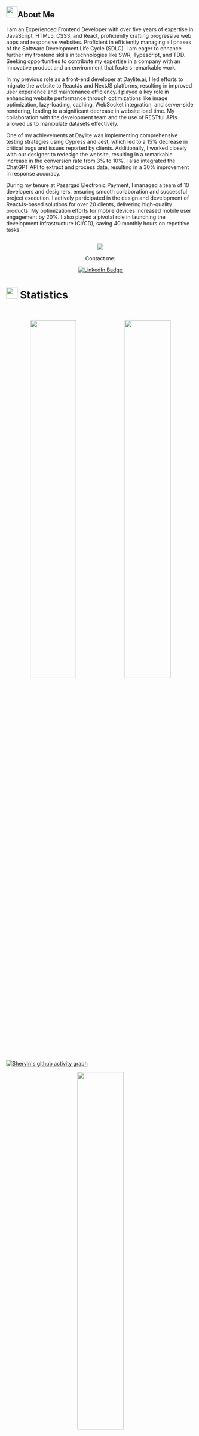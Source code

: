 ## <img src="https://user-images.githubusercontent.com/82110564/189553856-2e7f8f30-80b4-484f-bfaa-9e5eb10f24e5.gif" width="30">About Me

I am an Experienced Frontend Developer with over five years of expertise in JavaScript, HTML5, CSS3, and React, proficiently crafting progressive web apps and responsive websites. Proficient in efficiently managing all phases of the Software Development Life Cycle (SDLC). I am eager to enhance further my frontend skills in technologies like SWR, Typescript, and TDD. Seeking opportunities to contribute my expertise in a company with an innovative product and an environment that fosters remarkable work.

In my previous role as a front-end developer at Daylite.ai, I led efforts to migrate the website to ReactJs and NextJS platforms, resulting in improved user experience and maintenance efficiency. I played a key role in enhancing website performance through optimizations like image optimization, lazy-loading, caching, WebSocket integration, and server-side rendering, leading to a significant decrease in website load time. My collaboration with the development team and the use of RESTful APIs allowed us to manipulate datasets effectively.

One of my achievements at Daylite was implementing comprehensive testing strategies using Cypress and Jest, which led to a 15% decrease in critical bugs and issues reported by clients. Additionally, I worked closely with our designer to redesign the website, resulting in a remarkable increase in the conversion rate from 3% to 10%. I also integrated the ChatGPT API to extract and process data, resulting in a 30% improvement in response accuracy.

During my tenure at Pasargad Electronic Payment, I managed a team of 10 developers and designers, ensuring smooth collaboration and successful project execution. I actively participated in the design and development of ReactJs-based solutions for over 20 clients, delivering high-quality products. My optimization efforts for mobile devices increased mobile user engagement by 20%. I also played a pivotal role in launching the development infrastructure (CI/CD), saving 40 monthly hours on repetitive tasks.

##
<p align="center">
  <a href="https://github.com/sh-tajdini/readme-typing-svg"><img src="https://readme-typing-svg.herokuapp.com?lines=Hi,+I'm+Shervin;I+love+Programming;I+love+React;I+love+learning.;I+love+spreading+knowledge.;&center=true&width=500&height=50"></a>
</p>

<p align="center">Contact me:</p>
<p>
<div align="center">
<a href="https://www.linkedin.com/in/shervin-tajdini/">
    <img src="https://img.shields.io/badge/LinkedIn-blue?style=for-the-badge&logo=linkedin&logoColor=white" alt="LinkedIn Badge"/>
  </a>
</div>
</p>

# <img src="https://media4.giphy.com/media/MIGbtLZoVjbl0bYbAd/giphy.gif?cid=ecf05e472t2h0i8d7dcjaoau9iqtchhr899hxmpxzzgc7lyw&rid=giphy.gif" width="30"> Statistics

<br/>
<p align="center">
<!--      <img width="49.5%" src="https://github-readme-stats.vercel.app/api?username=sh-tajdini&show_icons=true&include_all_commits=true&theme=radical&hide_border=true"> -->
    <img width="49.5%" src="https://github-readme-streak-stats.herokuapp.com/?user=sh-tajdini&theme=radical&hide_border=true">	
	   <img width="49.5%" src="https://github-readme-streak-stats.herokuapp.com/?user=sh-tajdini&theme=radical&hide_border=true">	
</p>
<br>

[![Shervin's github activity graph](https://github-readme-activity-graph.vercel.app/graph?username=sh-tajdini&theme=react)](https://github.com/sh-tajdini/github-readme-activity-graph)

<p align="center">
    <img width="49.5%" src="https://github-readme-stats.vercel.app/api/top-langs/?username=sh-tajdini&theme=radical&bg_color=282828&hide_border=true&include_all_commits=true&count_private=true&layout=compact">

</p>
<p></p>

## <img src="https://media1.giphy.com/media/Q8PQ1KuarrYucCMVTJ/giphy.gif?cid=ecf05e47odgm8bs8cmb8cf1ijmfzqaeeu9fzmx6nbcv06ky2&rid=giphy.gif" width="30">Projects
<ul>
	<li><i><a href="https://app.getware.ai/auth/login">Getware</a></i>:<ul><li>a product teams’ platform to get customers’ information
</li></ul></li>
	<li><i><a href="https://panel.avandclub.ir/">Avand</a></i>:<ul><li>a discount platform project</li></ul></li>
<li><i><a href="https://pep.co.ir/suna">Suna</a></i>:<ul><li>a Loyalty platform project</li></ul></li>
  <li><i><a href="https://pep.co.ir/suniar/">Suniar</a></i>:<ul><li>a Report Management portal for merchant’s transactions
</li>
  </ul>
  </li>
	<li><i><a href="https://react-my-burger-f2217.web.app/">BurgerBuilder</a></i>:<ul><li>a burger builder website</li></ul></li>
	<li><i><a href="https://dapper-toffee-5f8bf2.netlify.app/login?redirect=%2F">ClientPanel</a></i>:<ul><li>a Socail media platform</li></ul></li>
	<li><i><a href="https://shiny-chebakia-78e98b.netlify.app/">LoopLab</a></i>:<ul><li>a Socail media and revenue platform</li></ul></li>
	<li><i><a href="https://illustrious-parfait-fc0026.netlify.app/">Glozzom</a></i>:<ul><li>a sample Intractive website</li></ul></li>
	<li><i><a href="https://beautiful-taiyaki-5cedf9.netlify.app/">Blogen</a></i>:<ul><li>a sample admin website</li></ul></li>
	<li><i><a href="https://visionary-faloodeh-33db6c.netlify.app/">Mizux</a></i>:<ul><li>a bootstrap sample website</li></ul></li>
	<li><i><a href="https://cosmic-clafoutis-c8dbc8.netlify.app/">Portfolio</a></i>:<ul><li>a sample portfoli website</li></ul></li>
	<li><i><a href="https://golden-blancmange-011c5c.netlify.app/#/">ContactManager</a></i>:<ul><li>a contact manager redux website</li></ul></li>
</ul>

##
<p>
<div align="center">
  <img src="https://img.shields.io/badge/React-3670A0?style=for-the-badge&logo=react&logoColor=ffdd54">
  <img src="https://img.shields.io/badge/Typescript-00AED8.svg?style=for-the-badge&logo=Typescript&logoColor=white">
  <img src="https://img.shields.io/badge/JavaScript-000000.svg?style=for-the-badge&logo=javascript&logoColor=F7E017">
  <img src="https://img.shields.io/badge/HTML5-F26624.svg?style=for-the-badge&logo=html5&logoColor=white">
  <img src="https://img.shields.io/badge/CSS-2465F1.svg?style=for-the-badge&logo=CSS3&logoColor=white">
</div>
</p>

<p>
<div align="center">
  <img src="https://img.shields.io/badge/Vite-black?style=for-the-badge&logo=vite&logoColor=white">
  <img src="https://img.shields.io/badge/FastAPI-005571?style=for-the-badge&logo=fastapi&logoColor=white">
  <img src="https://img.shields.io/badge/GitHub-%23121011.svg?style=for-the-badge&logo=github&logoColor=white">
  <img src="https://img.shields.io/badge/Git-%23F05033.svg?style=for-the-badge&logo=git&logoColor=white">
  <img src="https://img.shields.io/badge/AWS-%23181717.svg?style=for-the-badge&logo=amazonaws&logoColor=white">	
</div>
</p>

<p>
<div align="center">
  <img src="https://img.shields.io/badge/Visual%20Studio%20Code-0078d7.svg?style=for-the-badge&logo=visual-studio-code&logoColor=white">
  <img src="https://img.shields.io/badge/-Stackoverflow-FE7A16?style=for-the-badge&logo=stack-overflow&logoColor=white">
  <img src="https://img.shields.io/badge/adobephotoshop-%2331A8FF.svg?style=for-the-badge&logo=adobephotoshop&logoColor=white">
  <img src="https://img.shields.io/badge/Postman-FF6C37?style=for-the-badge&logo=postman&logoColor=white">
  <img src="https://img.shields.io/badge/Trello-%23026AA7.svg?style=for-the-badge&logo=Trello&logoColor=white">
  <img src="https://img.shields.io/badge/Jira-2684FF.svg?style=for-the-badge&logo=Jira&logoColor=white">
  <img src="https://img.shields.io/badge/Notion-%23000000.svg?style=for-the-badge&logo=notion&logoColor=white">
</div>
</p>
